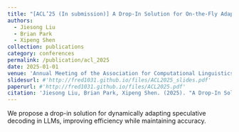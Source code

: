 ```yaml
---
title: "[ACL’25 (In submission)] A Drop-In Solution for On-the-Fly Adaptation of Speculative Decoding in Large Language Models"
authors: 
  - Jiesong Liu
  - Brian Park
  - Xipeng Shen
collection: publications
category: conferences
permalink: /publication/acl_2025
date: 2025-01-01
venue: 'Annual Meeting of the Association for Computational Linguistics (ACL)'
slidesurl: #'http://fred1031.github.io/files/ACL2025_slides.pdf'
paperurl: #'http://fred1031.github.io/files/ACL2025.pdf'
citation: 'Jiesong Liu, Brian Park, Xipeng Shen. (2025). "A Drop-In Solution for On-the-Fly Adaptation of Speculative Decoding in Large Language Models."'
---
```


We propose a drop-in solution for dynamically adapting speculative decoding in LLMs, improving efficiency while maintaining accuracy.
